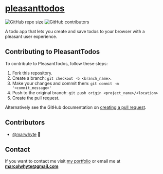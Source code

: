 # [pleasanttodos](https://www.pleasanttodos.club)

![GitHub repo size](https://img.shields.io/github/repo-size/marwhyte/pleasantTodos)
![GitHub contributors](https://img.shields.io/github/contributors/marwhyte/pleasantTodos)

A todo app that lets you create and save todos to your browser with a pleasant user experience.



## Contributing to PleasantTodos

To contribute to PleasantTodos, follow these steps:

1. Fork this repository.
2. Create a branch: `git checkout -b <branch_name>`.
3. Make your changes and commit them: `git commit -m '<commit_message>'`
4. Push to the original branch: `git push origin <project_name>/<location>`
5. Create the pull request.

Alternatively see the GitHub documentation on [creating a pull request](https://help.github.com/en/github/collaborating-with-issues-and-pull-requests/creating-a-pull-request).

## Contributors

- [@marwhyte](https://github.com/marwhyte) 📖

## Contact

If you want to contact me visit [my portfolio](http://marcowhyte.com) or email me at **marcolwhyte@gmail.com**
